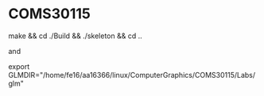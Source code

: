 # COMS30115

make && cd ./Build && ./skeleton && cd ..

and 

export GLMDIR="/home/fe16/aa16366/linux/ComputerGraphics/COMS30115/Labs/glm"
